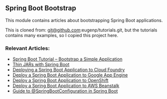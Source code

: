 ## Spring Boot Bootstrap

This module contains articles about bootstrapping Spring Boot applications.

This is cloned from: git@github.com:eugenp/tutorials.git, but the tutorials contains many examples, so I copied this project here.

### Relevant Articles:
- [Spring Boot Tutorial – Bootstrap a Simple Application](https://www.baeldung.com/spring-boot-start)
- [Thin JARs with Spring Boot](https://www.baeldung.com/spring-boot-thin-jar)
- [Deploying a Spring Boot Application to Cloud Foundry](https://www.baeldung.com/spring-boot-app-deploy-to-cloud-foundry)
- [Deploy a Spring Boot Application to Google App Engine](https://www.baeldung.com/spring-boot-google-app-engine)
- [Deploy a Spring Boot Application to OpenShift](https://www.baeldung.com/spring-boot-deploy-openshift)
- [Deploy a Spring Boot Application to AWS Beanstalk](https://www.baeldung.com/spring-boot-deploy-aws-beanstalk)
- [Guide to @SpringBootConfiguration in Spring Boot](https://www.baeldung.com/springbootconfiguration-annotation)
